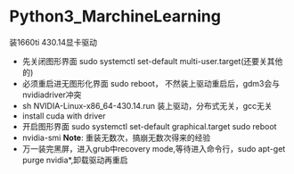 # Python3_MarchineLearning

装1660ti 430.14显卡驱动
- 先关闭图形界面 sudo systemctl set-default multi-user.target(还要关其他的)
- 必须重启进无图形化界面 sudo reboot， 不然装上驱动重启后，gdm3会与nvidiadriver冲突
- sh NVIDIA-Linux-x86_64-430.14.run 装上驱动，分布式无关，gcc无关
- install cuda with driver
- 开启图形界面 sudo systemctl set-default graphical.target sudo reboot
- nvidia-smi
**Note**: 重装无数次，搞崩无数次得来的经验
- 万一装完黑屏，进入grub中recovery mode,等待进入命令行，sudo apt-get purge nvidia*,卸载驱动再重启

